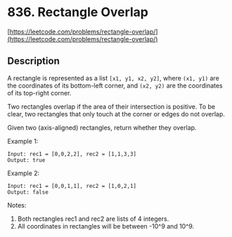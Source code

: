 # 836. Rectangle Overlap

[https://leetcode.com/problems/rectangle-overlap/](https://leetcode.com/problems/rectangle-overlap/)

## Description

A rectangle is represented as a list `[x1, y1, x2, y2]`, where `(x1, y1)` are the coordinates of its bottom-left corner, and `(x2, y2)` are the coordinates of its top-right corner.

Two rectangles overlap if the area of their intersection is positive.  To be clear, two rectangles that only touch at the corner or edges do not overlap.

Given two (axis-aligned) rectangles, return whether they overlap.

Example 1:

    Input: rec1 = [0,0,2,2], rec2 = [1,1,3,3]
    Output: true

Example 2:

    Input: rec1 = [0,0,1,1], rec2 = [1,0,2,1]
    Output: false

Notes:

1. Both rectangles rec1 and rec2 are lists of 4 integers.
2. All coordinates in rectangles will be between -10^9 and 10^9.
